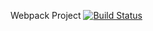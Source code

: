 Webpack Project [![Build Status](https://travis-ci.org/coursar/webpack-js-demo.svg?branch=master)](https://travis-ci.org/coursar/webpack-js-demo)